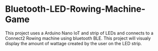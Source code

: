 # Bluetooth-LED-Rowing-Machine-Game
This project uses a Arduino Nano IoT and strip of LEDs and connects to a Connect2 Rowing machine using bluetooth BLE. This project will visualy display the amount of wattage created by the user on the LED strip.

